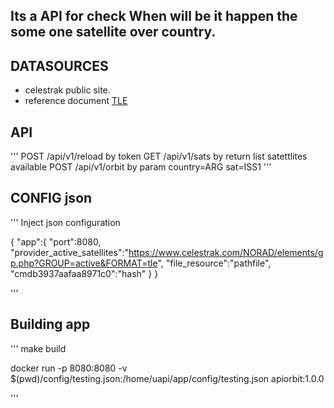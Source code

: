 Its a API for check When will be it happen the some one satellite over country.
-----------------------

## DATASOURCES

- celestrak public site.
- reference document [TLE](https://gportal.jaxa.jp/gpr/assets/mng_upload/GCOM-C/TLE_en.pdf)


## API

'''
POST /api/v1/reload by token
GET /api/v1/sats by return list satettlites available
POST /api/v1/orbit by param country=ARG sat=ISS1
'''

## CONFIG json

'''
Inject json configuration

{
"app":{
    "port":8080,
    "provider_active_satellites":"https://www.celestrak.com/NORAD/elements/gp.php?GROUP=active&FORMAT=tle",
    "file_resource":"pathfile",
    "cmdb3937aafaa8971c0":"hash"
    }
}

'''
## Building app

'''
make build

docker run -p 8080:8080 -v $(pwd)/config/testing.json:/home/uapi/app/config/testing.json apiorbit:1.0.0

'''